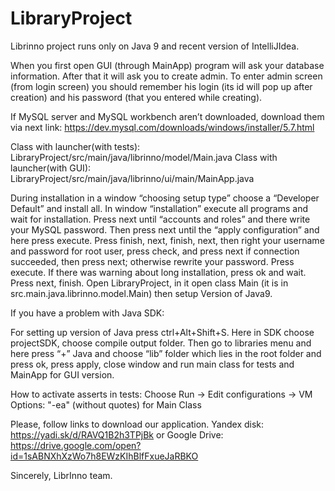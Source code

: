 # LibraryProject
Librinno project runs only on Java 9 and recent version of IntelliJIdea. 

When you first open GUI (through MainApp) program will ask your database information. After that it will ask you to create admin. To enter admin screen (from login screen) you should remember his login (its id will pop up after creation) and his password (that you entered while creating).

If MySQL server and MySQL workbench aren’t downloaded, download them via next link: https://dev.mysql.com/downloads/windows/installer/5.7.html

Class with launcher(with tests): LibraryProject/src/main/java/librinno/model/Main.java 
Class with launcher(with GUI): LibraryProject/src/main/java/librinno/ui/main/MainApp.java

During installation in a window “choosing setup type” choose a “Developer Default” and install all. In window “installation” execute all programs and wait for installation. Press next until “accounts and roles” and there write your MySQL password. Then press next until the “apply configuration” and here press execute. Press finish, next, finish, next, then right your username and password for root user, press check, and press next if connection succeeded, then press next; otherwise rewrite your password. Press execute. If there was warning about long installation, press ok and wait. Press next, finish. Open LibraryProject, in it open class Main (it is in src.main.java.librinno.model.Main) then setup Version of Java9. 

If you have a problem with Java SDK:

For setting up version of Java press ctrl+Alt+Shift+S. Here in SDK choose projectSDK, choose compile output folder. Then go to libraries menu and here press “+” Java and choose “lib” folder which lies in the root folder and press ok, press apply, close window and run main class for tests and MainApp for GUI version.

How to activate asserts in tests: 
Choose Run -> Edit configurations -> VM Options: "-ea" (without quotes) for Main Class


Please, follow links to download our application. Yandex disk: https://yadi.sk/d/RAVQ1B2h3TPjBk or Google Drive: https://drive.google.com/open?id=1sABNXhXzWo7h8EWzKIhBlfFxueJaRBKO

Sincerely, LibrInno team.
